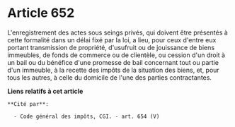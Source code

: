 # Article 652

L'enregistrement des actes sous seings privés, qui doivent être présentés à cette formalité dans un délai fixé par la loi, a
lieu, pour ceux d'entre eux portant transmission de propriété, d'usufruit ou de jouissance de biens immeubles, de fonds de
commerce ou de clientèle, ou cession d'un droit à un bail ou du bénéfice d'une promesse de bail concernant tout ou partie
d'un immeuble, à la recette des impôts de la situation des biens, et, pour tous les autres, à celle du domicile de l'une des
parties contractantes.

**Liens relatifs à cet article**

	**Cité par**:

	  - Code général des impôts, CGI. - art. 654 (V)
